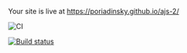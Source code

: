 Your site is live at https://poriadinsky.github.io/ajs-2/

![CI](https://github.com/Poriadinsky/ajs-1/actions/workflows/web.yml/badge.svg)


[![Build status](https://ci.appveyor.com/api/projects/status/66oodcop5linmgxp?svg=true)](https://ci.appveyor.com/project/Poriadinsky/ajs-2)